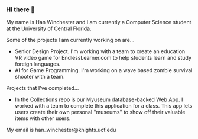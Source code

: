 ### Hi there 👋
<p>My name is Han Winchester and I am currently a Computer Science student at the University of Central Florida.<p>
<p>Some of the projects I am currently working on are...<p>
<ul><li>Senior Design Project. I'm working with a team to create an education VR video game for EndlessLearner.com to help students learn and study foreign languages.</li>
  <li>AI for Game Programming. I'm working on a wave based zombie survival shooter with a team.</li></ul>

<p>Projects that I've completed...</p>
<ul><li>In the Collections repo is our Myuseum database-backed Web App. I worked with a team to complete this application for a class. This app lets users create their own personal "museums" to show off their valuable items with other users.</li></ul>

<p>My email is han_winchester@knights.ucf.edu</p>
<!--
**han-winchester/han-winchester** is a ✨ _special_ ✨ repository because its `README.md` (this file) appears on your GitHub profile.

Here are some ideas to get you started:

- 🔭 I’m currently working on ...
- 🌱 I’m currently learning ...
- 👯 I’m looking to collaborate on ...
- 🤔 I’m looking for help with ...
- 💬 Ask me about ...
- 📫 How to reach me: ...
- 😄 Pronouns: ...
- ⚡ Fun fact: ...
-->
